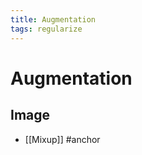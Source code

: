 ```yaml
---
title: Augmentation
tags: regularize
---
```


# Augmentation

## Image
- [[Mixup]]
#anchor
































